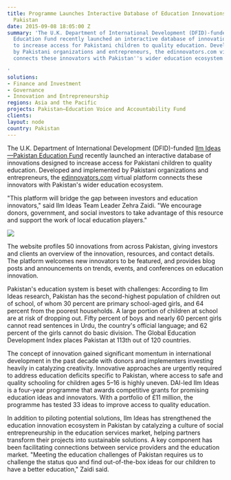 ```yaml
---
title: Programme Launches Interactive Database of Education Innovations from Across
  Pakistan
date: 2015-09-08 18:05:00 Z
summary: 'The U.K. Department of International Development (DFID)-funded Ilm Ideas—Pakistan
  Education Fund recently launched an interactive database of innovations designed
  to increase access for Pakistani children to quality education. Developed and implemented
  by Pakistani organizations and entrepreneurs, the edinnovators.com virtual platform
  connects these innovators with Pakistan''s wider education ecosystem.

'
solutions:
- Finance and Investment
- Governance
- Innovation and Entrepreneurship
regions: Asia and the Pacific
projects: Pakistan—Education Voice and Accountability Fund
clients: 
layout: node
country: Pakistan
---
```


The U.K. Department of International Development (DFID)-funded [Ilm Ideas—Pakistan Education Fund][1] recently launched an interactive database of innovations designed to increase access for Pakistani children to quality education. Developed and implemented by Pakistani organizations and entrepreneurs, the [edinnovators.com][2] virtual platform connects these innovators with Pakistan's wider education ecosystem.

"This platform will bridge the gap between investors and education innovators," said Ilm Ideas Team Leader Zehra Zaidi. "We encourage donors, government, and social investors to take advantage of this resource and support the work of local education players."

![][3]

The website profiles 50 innovations from across Pakistan, giving investors and clients an overview of the innovation, resources, and contact details. The platform welcomes new innovators to be featured, and provides blog posts and announcements on trends, events, and conferences on education innovation.

Pakistan's education system is beset with challenges: According to Ilm Ideas research, Pakistan has the second-highest population of children out of school, of whom 30 percent are primary school-aged girls, and 64 percent from the poorest households. A large portion of children at school are at risk of dropping out. Fifty percent of boys and nearly 60 percent girls cannot read sentences in Urdu, the country's official language; and 62 percent of the girls cannot do basic division. The Global Education Development Index places Pakistan at 113th out of 120 countries.

The concept of innovation gained significant momentum in international development in the past decade with donors and implementers investing heavily in catalyzing creativity. Innovative approaches are urgently required to address education deficits specific to Pakistan, where access to safe and quality schooling for children ages 5–16 is highly uneven. DAI-led Ilm Ideas is a four-year programme that awards competitive grants for promising education ideas and innovators. With a portfolio of £11 million, the programme has tested 33 ideas to improve access to quality education.

In addition to piloting potential solutions, Ilm Ideas has strengthened the education innovation ecosystem in Pakistan by catalyzing a culture of social entrepreneurship in the education services market, helping partners transform their projects into sustainable solutions. A key component has been facilitating connections between service providers and the education market. "Meeting the education challenges of Pakistan requires us to challenge the status quo and find out-of-the-box ideas for our children to have a better education," Zaidi said.

[1]: /our-work/projects/pakistan-education-voice-and-accountability-fund
[2]: http://edinnovators.com/Pages/Home.aspx
[3]: https://assetify-dai.com/news/DAI-NEWS----Ilm-pic.jpg
